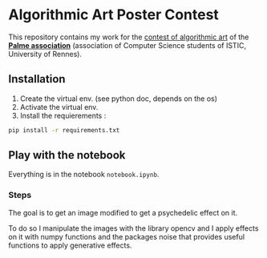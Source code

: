 # Algorithmic Art Poster Contest

This repository contains my work for the [contest of algorithmic art](https://bdepalme.fr/2024/09/22/poster.html) of the **[Palme association](https://bdepalme.fr)** (association of Computer Science students of ISTIC, University of Rennes).

## Installation

1. Create the virtual env. (see python doc, depends on the os)
2. Activate the virtual env.
3. Install the requierements :
```bash
pip install -r requirements.txt
```

## Play with the notebook

Everything is in the notebook `notebook.ipynb`.

### Steps

The goal is to get an image modified to get a psychedelic effect on it.

To do so I manipulate the images with the library opencv and I apply effects on it with numpy functions and the packages noise that provides useful functions to apply generative effects.
